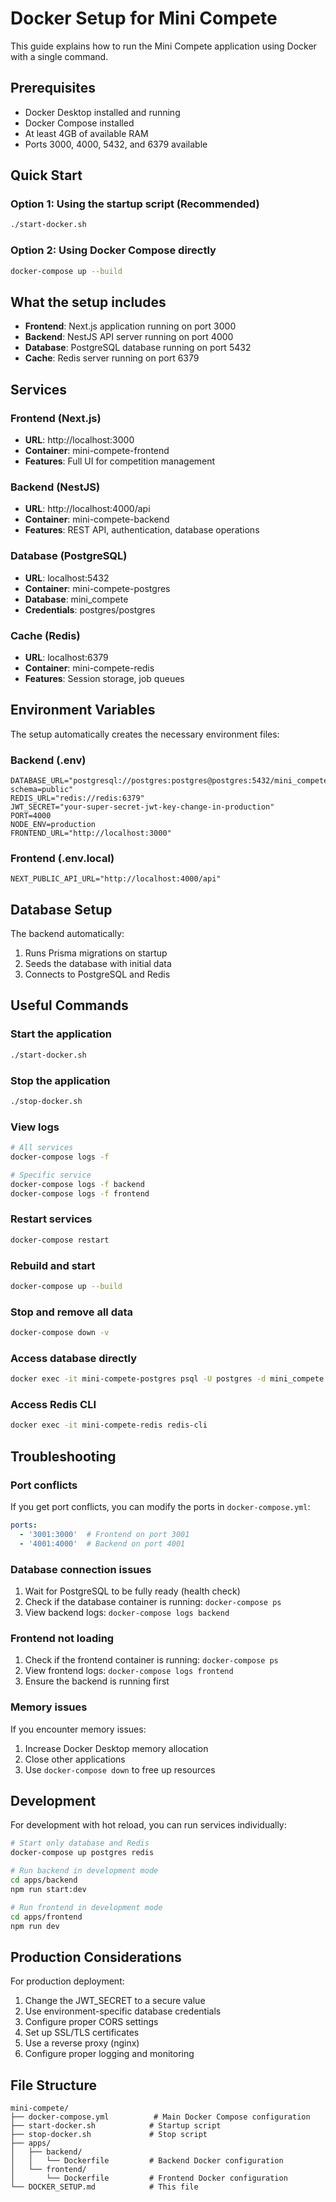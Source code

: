 # Docker Setup for Mini Compete

This guide explains how to run the Mini Compete application using Docker with a single command.

## Prerequisites

- Docker Desktop installed and running
- Docker Compose installed
- At least 4GB of available RAM
- Ports 3000, 4000, 5432, and 6379 available

## Quick Start

### Option 1: Using the startup script (Recommended)

```bash
./start-docker.sh
```

### Option 2: Using Docker Compose directly

```bash
docker-compose up --build
```

## What the setup includes

- **Frontend**: Next.js application running on port 3000
- **Backend**: NestJS API server running on port 4000
- **Database**: PostgreSQL database running on port 5432
- **Cache**: Redis server running on port 6379

## Services

### Frontend (Next.js)
- **URL**: http://localhost:3000
- **Container**: mini-compete-frontend
- **Features**: Full UI for competition management

### Backend (NestJS)
- **URL**: http://localhost:4000/api
- **Container**: mini-compete-backend
- **Features**: REST API, authentication, database operations

### Database (PostgreSQL)
- **URL**: localhost:5432
- **Container**: mini-compete-postgres
- **Database**: mini_compete
- **Credentials**: postgres/postgres

### Cache (Redis)
- **URL**: localhost:6379
- **Container**: mini-compete-redis
- **Features**: Session storage, job queues

## Environment Variables

The setup automatically creates the necessary environment files:

### Backend (.env)
```
DATABASE_URL="postgresql://postgres:postgres@postgres:5432/mini_compete?schema=public"
REDIS_URL="redis://redis:6379"
JWT_SECRET="your-super-secret-jwt-key-change-in-production"
PORT=4000
NODE_ENV=production
FRONTEND_URL="http://localhost:3000"
```

### Frontend (.env.local)
```
NEXT_PUBLIC_API_URL="http://localhost:4000/api"
```

## Database Setup

The backend automatically:
1. Runs Prisma migrations on startup
2. Seeds the database with initial data
3. Connects to PostgreSQL and Redis

## Useful Commands

### Start the application
```bash
./start-docker.sh
```

### Stop the application
```bash
./stop-docker.sh
```

### View logs
```bash
# All services
docker-compose logs -f

# Specific service
docker-compose logs -f backend
docker-compose logs -f frontend
```

### Restart services
```bash
docker-compose restart
```

### Rebuild and start
```bash
docker-compose up --build
```

### Stop and remove all data
```bash
docker-compose down -v
```

### Access database directly
```bash
docker exec -it mini-compete-postgres psql -U postgres -d mini_compete
```

### Access Redis CLI
```bash
docker exec -it mini-compete-redis redis-cli
```

## Troubleshooting

### Port conflicts
If you get port conflicts, you can modify the ports in `docker-compose.yml`:
```yaml
ports:
  - '3001:3000'  # Frontend on port 3001
  - '4001:4000'  # Backend on port 4001
```

### Database connection issues
1. Wait for PostgreSQL to be fully ready (health check)
2. Check if the database container is running: `docker-compose ps`
3. View backend logs: `docker-compose logs backend`

### Frontend not loading
1. Check if the frontend container is running: `docker-compose ps`
2. View frontend logs: `docker-compose logs frontend`
3. Ensure the backend is running first

### Memory issues
If you encounter memory issues:
1. Increase Docker Desktop memory allocation
2. Close other applications
3. Use `docker-compose down` to free up resources

## Development

For development with hot reload, you can run services individually:

```bash
# Start only database and Redis
docker-compose up postgres redis

# Run backend in development mode
cd apps/backend
npm run start:dev

# Run frontend in development mode
cd apps/frontend
npm run dev
```

## Production Considerations

For production deployment:
1. Change the JWT_SECRET to a secure value
2. Use environment-specific database credentials
3. Configure proper CORS settings
4. Set up SSL/TLS certificates
5. Use a reverse proxy (nginx)
6. Configure proper logging and monitoring

## File Structure

```
mini-compete/
├── docker-compose.yml          # Main Docker Compose configuration
├── start-docker.sh            # Startup script
├── stop-docker.sh             # Stop script
├── apps/
│   ├── backend/
│   │   └── Dockerfile         # Backend Docker configuration
│   └── frontend/
│       └── Dockerfile         # Frontend Docker configuration
└── DOCKER_SETUP.md            # This file
```
